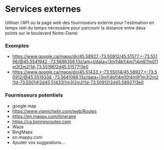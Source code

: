 # Services externes
Utiliser l'API ou la page web des fournisseurs externe pour l'estimation en temps réel du temps nécessaire pour parcourir la distance entre deux points sur le boulevard Notre-Dame
### Exemples
- https://www.google.ca/maps/dir/45.58927,-73.50912/45.51577,+-73.55196/@45.5541942,-73.5686356,13z/am=t/data=!3m1!4b1!4m7!4m6!1m0!1m3!2m2!1d-73.55196!2d45.51577!3e0
- https://www.google.ca/maps/dir/45.51433,+-73.55014/45.58927,+-73.50912/@45.5519338,-73.5641068,13z/data=!3m1!4b1!4m10!4m9!1m3!2m2!1d-73.55014!2d45.51433!1m3!2m2!1d-73.50912!2d45.58927!3e0

### Fournisseurs potentiels
- google map
- https://www.viamichelin.com/web/Routes
- https://en.mappy.com/itineraire
- https://ca.bonnesroutes.com
- Waze
- BingMaps 
- en.mappy.com
- Ajouter vos suggestions…